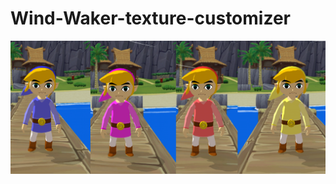 # Wind-Waker-texture-customizer
![alt text](https://github.com/xXVevzZXx/Wind-Waker-texture-customizer/blob/master/Showcase%20Links/Links.png)
